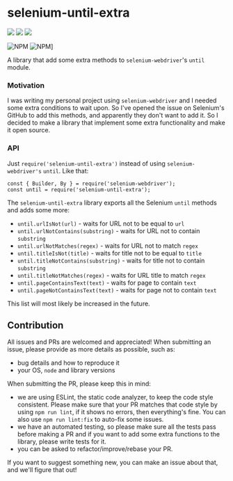 # selenium-until-extra

![](https://img.shields.io/npm/dt/selenium-until-extra.svg) ![](https://img.shields.io/travis/serge1peshcoff/selenium-until-extra.svg) ![](https://img.shields.io/coveralls/serge1peshcoff/selenium-until-extra.svg)

![NPM](https://nodei.co/npm/selenium-until-extra.png?downloads=true&downloadRank=true&stars=true) ![NPM](https://nodei.co/npm-dl/selenium-until-extra.png)]

A library that add some extra methods to `selenium-webdriver`'s `until` module.

### Motivation

I was writing my personal project using `selenium-webdriver` and I needed some extra conditions to wait upon. So I've opened the issue on Selenium's GitHub to add this methods, and apparently they don't want to add it. So I decided to make a library that implement some extra functionality and make it open source.

### API

Just `require('selenium-until-extra')` instead of using `selenium-webdriver's` `until`. Like that:

```
const { Builder, By } = require('selenium-webdriver');
const until = require('selenium-until-extra');
```
The `selenium-until-extra` library exports all the Selenium `until` methods and adds some more:

- `until.urlIsNot(url)` - waits for URL not to be equal to `url`
- `until.urlNotContains(substring)` - waits for URL not to contain `substring`
- `until.urlNotMatches(regex)` - waits for URL not to match `regex`
- `until.titleIsNot(title)` - waits for title not to be equal to `title`
- `until.titleNotContains(substring)` - waits for title not to contain `substring`
- `until.titleNotMatches(regex)` - waits for URL title to match `regex`
- `until.pageContainsText(text)` - waits for page to contain `text`
- `until.pageNotContainsText(text)` - waits for page not to contain `text`

This list will most likely be increased in the future.

## Contribution

All issues and PRs are welcomed and appreciated!
When submitting an issue, please provide as more details as possible, such as:
- bug details and how to reproduce it
- your OS, `node` and library versions

When submitting the PR, please keep this in mind:
- we are using ESLint, the static code analyzer, to keep the code style consistent. Please make sure that your PR matches that code style by using `npm run lint`, if it shows no errors, then everything's fine. You can also use `npm run lint:fix` to auto-fix some issues.
- we have an automated testing, so please make sure all the tests pass before making a PR and if you want to add some extra functions to the library, please write tests for it.
- you can be asked to refactor/improve/rebase your PR.

If you want to suggest something new, you can make an issue about that, and we'll figure that out!
